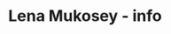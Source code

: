 ---
title: 'Lena Mukosey - info'
layout: 'info.njk'

avatarPhoto: 'lena-mukosey-avatar.jpg'
avatarPhotoAlt: 'Lena Mukosey'
text: "Лена Мукосей (ducklusha) с 2014 года училась в изостудии Детского развивающего центра «Эстер» под руководством И.А.Пилосян.
Трижды становилась призёром Московского регионального конкурса детского рисунка имени Нади Рушевой: в 2016 году (II место) и в 2019 (I и II место).
Своими авторитетами Лена называет Врубеля, Дюрера, Модильяни, Хуана Миро, Игоря Олейникова, Давида Полонски и Викторию Семякину.
В работах предпочитает использовать тушь, линер, цветные карандаши, акрил, реже – пастель. Помимо бумаги, порой рисует на себе, используя для этого хну, а также черные и белые гелевые ручки."
---